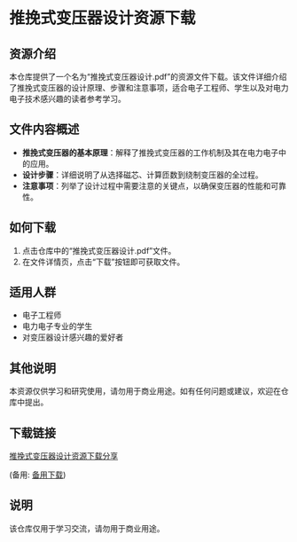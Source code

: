 # 推挽式变压器设计资源下载

## 资源介绍

本仓库提供了一个名为“推挽式变压器设计.pdf”的资源文件下载。该文件详细介绍了推挽式变压器的设计原理、步骤和注意事项，适合电子工程师、学生以及对电力电子技术感兴趣的读者参考学习。

## 文件内容概述

- **推挽式变压器的基本原理**：解释了推挽式变压器的工作机制及其在电力电子中的应用。
- **设计步骤**：详细说明了从选择磁芯、计算匝数到绕制变压器的全过程。
- **注意事项**：列举了设计过程中需要注意的关键点，以确保变压器的性能和可靠性。

## 如何下载

1. 点击仓库中的“推挽式变压器设计.pdf”文件。
2. 在文件详情页，点击“下载”按钮即可获取文件。

## 适用人群

- 电子工程师
- 电力电子专业的学生
- 对变压器设计感兴趣的爱好者

## 其他说明

本资源仅供学习和研究使用，请勿用于商业用途。如有任何问题或建议，欢迎在仓库中提出。

## 下载链接
[推挽式变压器设计资源下载分享](https://pan.quark.cn/s/18c097303538) 

(备用: [备用下载](https://pan.baidu.com/s/1OvFnOU5uomDdu5etgL9AXg?pwd=1234))

## 说明

该仓库仅用于学习交流，请勿用于商业用途。
